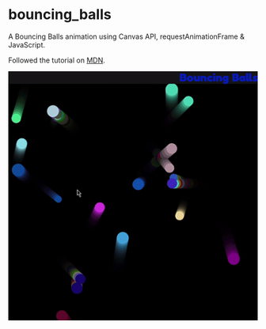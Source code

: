 # bouncing_balls
A Bouncing Balls animation using Canvas API, requestAnimationFrame &amp; JavaScript.

Followed the tutorial on [MDN](https://developer.mozilla.org/en-US/docs/Learn/JavaScript/Objects/Object_building_practice).

![Balls zooming around page and changing colour when they collide](https://github.com/JoleneKearse/bouncing_balls/blob/main/bouncing_balls.gif)
